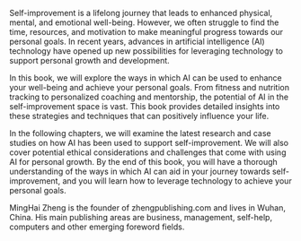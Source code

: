 
Self-improvement is a lifelong journey that leads to enhanced physical, mental, and emotional well-being. However, we often struggle to find the time, resources, and motivation to make meaningful progress towards our personal goals. In recent years, advances in artificial intelligence (AI) technology have opened up new possibilities for leveraging technology to support personal growth and development.

In this book, we will explore the ways in which AI can be used to enhance your well-being and achieve your personal goals. From fitness and nutrition tracking to personalized coaching and mentorship, the potential of AI in the self-improvement space is vast. This book provides detailed insights into these strategies and techniques that can positively influence your life.

In the following chapters, we will examine the latest research and case studies on how AI has been used to support self-improvement. We will also cover potential ethical considerations and challenges that come with using AI for personal growth. By the end of this book, you will have a thorough understanding of the ways in which AI can aid in your journey towards self-improvement, and you will learn how to leverage technology to achieve your personal goals.

MingHai Zheng is the founder of zhengpublishing.com and lives in Wuhan, China. His main publishing areas are business, management, self-help, computers and other emerging foreword fields.
